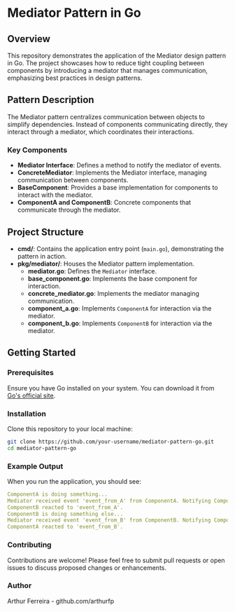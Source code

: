 # Mediator Pattern in Go

## Overview
This repository demonstrates the application of the Mediator design pattern in Go. The project showcases how to reduce tight coupling between components by introducing a mediator that manages communication, emphasizing best practices in design patterns.

## Pattern Description
The Mediator pattern centralizes communication between objects to simplify dependencies. Instead of components communicating directly, they interact through a mediator, which coordinates their interactions.

### Key Components
- **Mediator Interface**: Defines a method to notify the mediator of events.
- **ConcreteMediator**: Implements the Mediator interface, managing communication between components.
- **BaseComponent**: Provides a base implementation for components to interact with the mediator.
- **ComponentA and ComponentB**: Concrete components that communicate through the mediator.

## Project Structure
- **cmd/**: Contains the application entry point (`main.go`), demonstrating the pattern in action.
- **pkg/mediator/**: Houses the Mediator pattern implementation.
    - **mediator.go**: Defines the `Mediator` interface.
    - **base_component.go**: Implements the base component for interaction.
    - **concrete_mediator.go**: Implements the mediator managing communication.
    - **component_a.go**: Implements `ComponentA` for interaction via the mediator.
    - **component_b.go**: Implements `ComponentB` for interaction via the mediator.

## Getting Started

### Prerequisites
Ensure you have Go installed on your system. You can download it from [Go's official site](https://golang.org/dl/).

### Installation
Clone this repository to your local machine:
```bash
git clone https://github.com/your-username/mediator-pattern-go.git
cd mediator-pattern-go
```

### Example Output
When you run the application, you should see:
```yaml
ComponentA is doing something...
Mediator received event 'event_from_A' from ComponentA. Notifying ComponentB.
ComponentB reacted to 'event_from_A'.
ComponentB is doing something else...
Mediator received event 'event_from_B' from ComponentB. Notifying ComponentA.
ComponentA reacted to 'event_from_B'.

```

### Contributing
Contributions are welcome! Please feel free to submit pull requests or open issues to discuss proposed changes or enhancements.

### Author
Arthur Ferreira - github.com/arthurfp